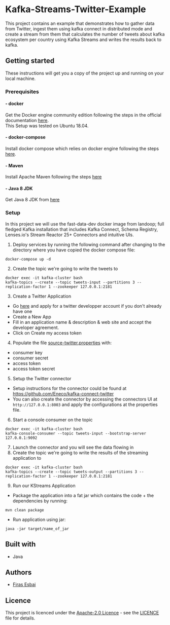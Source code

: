 # Kafka-Streams-Twitter-Example
This project contains an example that demonstrates how to gather data from Twitter, ingest them using kafka connect in distributed mode and create a stream from them that calculates the number of tweets about kafka ecosystem per country using Kafka Streams and writes the results back to kafka.
## Getting started 
These instructions will get you a copy of the project up and running on your local machine.
### Prerequisites
#### - docker
Get the Docker engine community edition following the steps in the official documentation [here](https://docs.docker.com/install/linux/docker-ce/ubuntu/).<br/>
This Setup was tested on Ubuntu 18.04. 
#### - docker-compose 
Install docker compose which relies on docker engine following the steps [here](https://docs.docker.com/compose/install/).
#### - Maven
Install Apache Maven following the steps [here](https://maven.apache.org/install.html)
#### - Java 8 JDK
Get Java 8 JDK from [here](https://www.oracle.com/technetwork/java/javase/downloads/jdk8-downloads-2133151.html)
### Setup
In this project we will use the fast-data-dev docker image from landoop; full fledged Kafka installation that includes Kafka Connect, Schema Registry, Lenses.io's Stream Reactor 25+ Connectors and intuitive UIs. 
1. Deploy services by running the following command after changing to the directory where you have copied the docker compose file:
```
docker-compose up -d 
```
2. Create the topic we're going to write the tweets to
```
docker exec -it kafka-cluster bash
kafka-topics --create --topic tweets-input --partitions 3 --replication-factor 1 --zookeeper 127.0.0.1:2181
```
3. Create a Twitter Application
  - Go [here](https://developer.twitter.com/) and apply for a twitter developper account if you don't already have one
  - Create a New App
  - Fill in an application name & description & web site and accept the developer agreement. 
  - Click on Create my access token
4. Populate the file [source-twitter.properties](source-twitter.properties) with:
  - consumer key
  - consumer secret 
  - access token
  - access token secret 
5. Setup the Twitter connector

- Setup instructions for the connector could be found at https://github.com/Eneco/kafka-connect-twitter
- You can also create the connector by accessing the connectors UI at ``http://127.0.0.1:8003`` and apply the configurations at the properties file. 

6. Start a console consumer on the topic
```
docker exec -it kafka-cluster bash
kafka-console-consumer --topic tweets-input --bootstrap-server 127.0.0.1:9092 
```
7. Launch the connector and you will see the data flowing in
8. Create the topic we're going to write the results of the streaming application to
```
docker exec -it kafka-cluster bash
kafka-topics --create --topic tweets-output --partitions 3 --replication-factor 1 --zookeeper 127.0.0.1:2181
```
9. Run our KStreams Application
 - Package the application into a fat jar which contains the code + the dependencies by running:
 ```
 mvn clean package
 ```
 - Run application using jar:
 ```
 java -jar target/name_of_jar
 ```
## Built with
* Java 
## Authors 
* [Firas Esbai](https://github.com/firasesbai) 
## Licence 
This project is licenced under the [Apache-2.0 Licence](https://www.apache.org/licenses/LICENSE-2.0) - see the [LICENCE](LICENCE.md) file for details.
